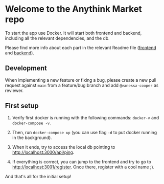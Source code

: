 # Welcome to the Anythink Market repo

To start the app use Docker. It will start both frontend and backend, including all the relevant dependencies, and the db.

Please find more info about each part in the relevant Readme file ([frontend](frontend/readme.md) and [backend](backend/README.md)).

## Development

When implementing a new feature or fixing a bug, please create a new pull request against `main` from a feature/bug branch and add `@vanessa-cooper` as reviewer.

## First setup

1. Verify first docker is running with the following commands: ``docker-v`` and ``docker-compose -v``.

2. Then, run ``docker-compose up`` (you can use flag ``-d`` to put docker running in the background).

3. When it ends, try to access the local db pointing to <http://localhost:3000/api/ping>.

4. If everything is correct, you can jump to the frontend and try to go to <http://localhost:3001/register>. Once there, register with a cool name ;).

And that's all for the initial setup!

